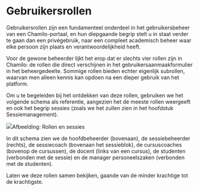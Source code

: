 # Gebruikersrollen

Gebruikersrollen zijn een fundamenteel onderdeel in het gebruikersbeheer van een Chamilo-portaal, en hun diepgaande begrip stelt u in staat verder te gaan dan een privégebruik, naar een compleet academisch beheer waar elke persoon zijn plaats en verantwoordelijkheid heeft.

Voor de gewone beheerder lijkt het erop dat er slechts vier rollen zijn in Chamilo: de rollen die direct verschijnen in het gebruikersaanmaakformulier in het beheergedeelte. Sommige rollen bieden echter eigenlijk subrollen, waarvan men alleen kennis kan opdoen na een dieper gebruik van het platform.

Om u te begeleiden bij het ontdekken van deze rollen, gebruiken we het volgende schema als referentie, aangezien het de meeste rollen weergeeft en ook het begrip sessies (zoals we het zullen zien in het hoofdstuk Sessiemanagement).

![](../../../.gitbook/assets/graficos80.png)Afbeelding: Rollen en sessies

In dit schema zien we de hoofdbeheerder (bovenaan), de sessiebeheerder (rechts), de sessiecoach (bovenaan het sessieblok), de cursuscoaches (bovenop de cursussen), de docent (links van een cursus), de studenten (verbonden met de sessie) en de manager personeelszaken (verbonden met de studenten).

Laten we deze rollen samen bekijken, gaande van de minder krachtige tot de krachtigste.
